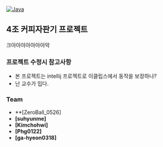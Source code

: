 [![Java](https://img.shields.io/badge/Java-17-ED8B00.svg?logo=openjdk)](https://www.azul.com/)
## 4조 커피자판기 프로젝트

크아아아아아아아악

### 프로젝트 수정시 참고사항
* 본 프로젝트는 intellij 프로젝트로 이클립스에서 동작을 보장하나?
* 난 교수가 밉다.

### Team

* **[ZeroBall_0526]
* **[suhyunme]**
* **[Kimchohwi]**
* **[Phg0122]**
* **[ga-hyeon0318]**
